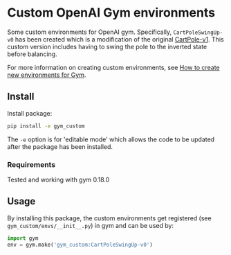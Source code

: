 # Custom OpenAI Gym environments

Some custom environments for OpenAI gym. Specifically, `CartPoleSwingUp-v0` has been created which is a modification of the original [CartPole-v1](https://gym.openai.com/envs/CartPole-v1/). This custom version includes having to swing the pole to the inverted state before balancing.

For more information on creating custom environments, see [How to create new environments for Gym](docs/creating-environments.md).

## Install
Install package:
```bash
pip install -e gym_custom
```
The `-e` option is for 'editable mode' which allows the code to be updated after the package has been installed.

### Requirements
Tested and working with gym 0.18.0

## Usage
By installing this package, the custom environments get registered (see `gym_custom/envs/__init__.py`) in gym and can be used by:

```Python
import gym
env = gym.make('gym_custom:CartPoleSwingUp-v0')
```